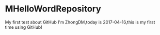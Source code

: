 # MHelloWordRepository
My first test about GitHub
I'm ZhongDM,today is 2017-04-16,this is my first time using GitHub!
